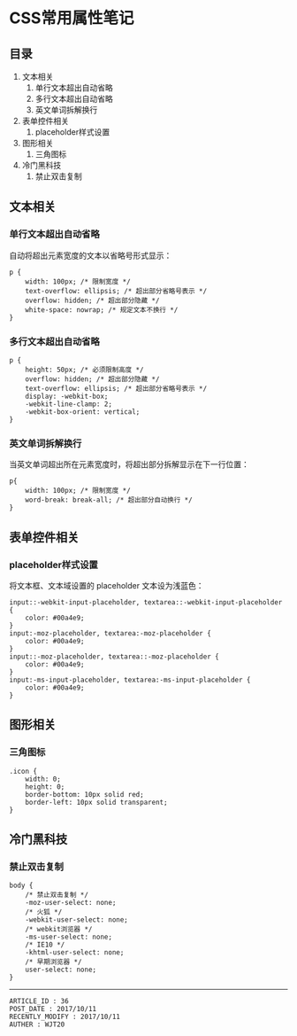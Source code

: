 
# CSS常用属性笔记 #

## 目录 ##

1. 文本相关
    1. 单行文本超出自动省略
    2. 多行文本超出自动省略
    3. 英文单词拆解换行
2. 表单控件相关
    1. placeholder样式设置
3. 图形相关
    1. 三角图标
4. 冷门黑科技
    1. 禁止双击复制

## 文本相关 ##

### 单行文本超出自动省略 ###

自动将超出元素宽度的文本以省略号形式显示：

```
p {
    width: 100px; /* 限制宽度 */
    text-overflow: ellipsis; /* 超出部分省略号表示 */
    overflow: hidden; /* 超出部分隐藏 */
    white-space: nowrap; /* 规定文本不换行 */
}
```

### 多行文本超出自动省略 ###

```
p {
    height: 50px; /* 必须限制高度 */
    overflow: hidden; /* 超出部分隐藏 */
    text-overflow: ellipsis; /* 超出部分省略号表示 */
    display: -webkit-box;
    -webkit-line-clamp: 2;
    -webkit-box-orient: vertical;
}
```

### 英文单词拆解换行 ###

当英文单词超出所在元素宽度时，将超出部分拆解显示在下一行位置：

```
p{
    width: 100px; /* 限制宽度 */
    word-break: break-all; /* 超出部分自动换行 */
}
```

## 表单控件相关 ##

### placeholder样式设置 ###

将文本框、文本域设置的 placeholder 文本设为浅蓝色：

```
input::-webkit-input-placeholder, textarea::-webkit-input-placeholder {
    color: #00a4e9;
}
input:-moz-placeholder, textarea:-moz-placeholder {
    color: #00a4e9;
}
input::-moz-placeholder, textarea::-moz-placeholder {
    color: #00a4e9;
}
input:-ms-input-placeholder, textarea:-ms-input-placeholder {
    color: #00a4e9;
}
```

## 图形相关 ##

### 三角图标 ###

```
.icon {
    width: 0;
    height: 0;
    border-bottom: 10px solid red;
    border-left: 10px solid transparent;
}
```

## 冷门黑科技 ##

### 禁止双击复制 ###

```
body {
    /* 禁止双击复制 */
    -moz-user-select: none;
    /* 火狐 */
    -webkit-user-select: none;
    /* webkit浏览器 */
    -ms-user-select: none;
    /* IE10 */
    -khtml-user-select: none;
    /* 早期浏览器 */
    user-select: none;
}
```

---

```
ARTICLE_ID : 36
POST_DATE : 2017/10/11
RECENTLY_MODIFY : 2017/10/11
AUTHER : WJT20
```
